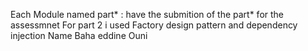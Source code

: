 Each Module named part* : have the submition of the part* for the assessmnet
For part 2 i used Factory design pattern and dependency injection 
Name Baha eddine Ouni 
